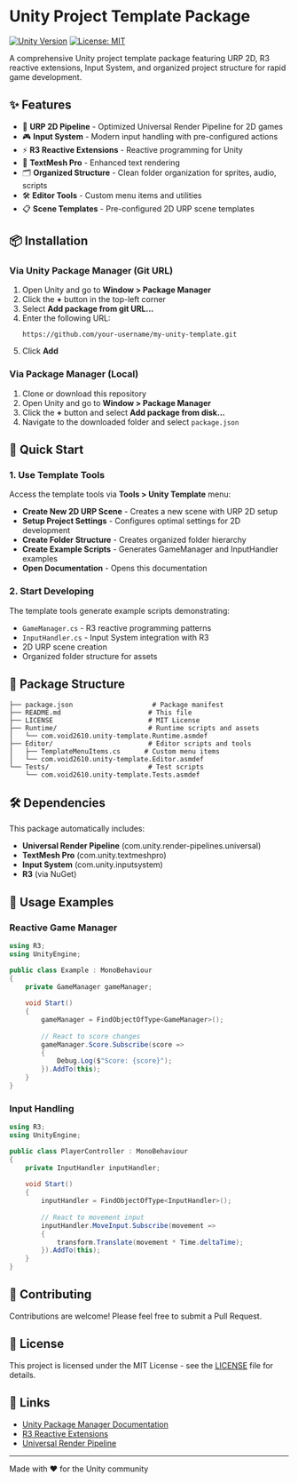 # Unity Project Template Package

[![Unity Version](https://img.shields.io/badge/Unity-2022.3+-green.svg)](https://unity3d.com/get-unity/download)
[![License: MIT](https://img.shields.io/badge/License-MIT-yellow.svg)](https://opensource.org/licenses/MIT)

A comprehensive Unity project template package featuring URP 2D, R3 reactive extensions, Input System, and organized project structure for rapid game development.

## ✨ Features

- 🎨 **URP 2D Pipeline** - Optimized Universal Render Pipeline for 2D games
- 🎮 **Input System** - Modern input handling with pre-configured actions
- ⚡ **R3 Reactive Extensions** - Reactive programming for Unity
- 📝 **TextMesh Pro** - Enhanced text rendering
- 🗂️ **Organized Structure** - Clean folder organization for sprites, audio, scripts
- 🛠️ **Editor Tools** - Custom menu items and utilities
- 📋 **Scene Templates** - Pre-configured 2D URP scene templates

## 📦 Installation

### Via Unity Package Manager (Git URL)

1. Open Unity and go to **Window > Package Manager**
2. Click the **+** button in the top-left corner
3. Select **Add package from git URL...**
4. Enter the following URL:
   ```
   https://github.com/your-username/my-unity-template.git
   ```
5. Click **Add**

### Via Package Manager (Local)

1. Clone or download this repository
2. Open Unity and go to **Window > Package Manager**
3. Click the **+** button and select **Add package from disk...**
4. Navigate to the downloaded folder and select `package.json`

## 🚀 Quick Start

### 1. Use Template Tools

Access the template tools via **Tools > Unity Template** menu:

- **Create New 2D URP Scene** - Creates a new scene with URP 2D setup
- **Setup Project Settings** - Configures optimal settings for 2D development
- **Create Folder Structure** - Creates organized folder hierarchy
- **Create Example Scripts** - Generates GameManager and InputHandler examples
- **Open Documentation** - Opens this documentation

### 2. Start Developing

The template tools generate example scripts demonstrating:

- `GameManager.cs` - R3 reactive programming patterns
- `InputHandler.cs` - Input System integration with R3
- 2D URP scene creation
- Organized folder structure for assets

## 📁 Package Structure

```
├── package.json                    # Package manifest
├── README.md                      # This file
├── LICENSE                        # MIT License
├── Runtime/                       # Runtime scripts and assets
│   └── com.void2610.unity-template.Runtime.asmdef
├── Editor/                        # Editor scripts and tools
│   ├── TemplateMenuItems.cs      # Custom menu items
│   └── com.void2610.unity-template.Editor.asmdef
└── Tests/                         # Test scripts
    └── com.void2610.unity-template.Tests.asmdef
```

## 🛠️ Dependencies

This package automatically includes:

- **Universal Render Pipeline** (com.unity.render-pipelines.universal)
- **TextMesh Pro** (com.unity.textmeshpro)
- **Input System** (com.unity.inputsystem)
- **R3** (via NuGet)

## 📖 Usage Examples

### Reactive Game Manager

```csharp
using R3;
using UnityEngine;

public class Example : MonoBehaviour
{
    private GameManager gameManager;
    
    void Start()
    {
        gameManager = FindObjectOfType<GameManager>();
        
        // React to score changes
        gameManager.Score.Subscribe(score => 
        {
            Debug.Log($"Score: {score}");
        }).AddTo(this);
    }
}
```

### Input Handling

```csharp
using R3;
using UnityEngine;

public class PlayerController : MonoBehaviour
{
    private InputHandler inputHandler;
    
    void Start()
    {
        inputHandler = FindObjectOfType<InputHandler>();
        
        // React to movement input
        inputHandler.MoveInput.Subscribe(movement => 
        {
            transform.Translate(movement * Time.deltaTime);
        }).AddTo(this);
    }
}
```

## 🤝 Contributing

Contributions are welcome! Please feel free to submit a Pull Request.

## 📄 License

This project is licensed under the MIT License - see the [LICENSE](LICENSE) file for details.

## 🔗 Links

- [Unity Package Manager Documentation](https://docs.unity3d.com/Manual/upm-ui.html)
- [R3 Reactive Extensions](https://github.com/Cysharp/R3)
- [Universal Render Pipeline](https://docs.unity3d.com/Packages/com.unity.render-pipelines.universal@latest)

---

Made with ❤️ for the Unity community